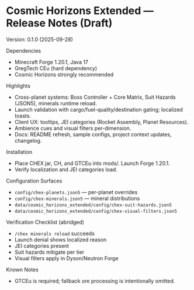 # Cosmic Horizons Extended — Release Notes (Draft)

Version: 0.1.0 (2025-09-28)

Dependencies

- Minecraft Forge 1.20.1, Java 17
- GregTech CEu (hard dependency)
- Cosmic Horizons strongly recommended

Highlights

- Cross-planet systems: Boss Controller + Core Matrix, Suit Hazards (JSON5), minerals runtime reload.
- Launch validation with cargo/fuel-quality/destination gating; localized toasts.
- Client UX: tooltips, JEI categories (Rocket Assembly, Planet Resources).
- Ambience cues and visual filters per-dimension.
- Docs: README refresh, sample configs, project context updates, changelog.

Installation

- Place CHEX jar, CH, and GTCEu into mods/. Launch Forge 1.20.1.
- Verify localization and JEI categories load.

Configuration Surfaces

- `config/chex-planets.json5` — per-planet overrides
- `config/chex-minerals.json5` — mineral distributions
- `data/cosmic_horizons_extended/config/chex-suit-hazards.json5`
- `data/cosmic_horizons_extended/config/chex-visual-filters.json5`

Verification Checklist (abridged)

- `/chex minerals reload` succeeds
- Launch denial shows localized reason
- JEI categories present
- Suit hazards mitigate per tier
- Visual filters apply in Dyson/Neutron Forge

Known Notes

- GTCEu is required; fallback ore processing is intentionally omitted.
